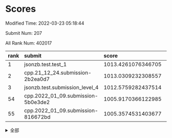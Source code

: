 # Scores

Modified Time: 2022-03-23 05:18:44

Submit Num: 207

All Rank Num: 402017

| rank |               submit               |       score        |       sigma        | pk_num |
| :--- | :--------------------------------- | :----------------- | :----------------- | :----- |
| 1    | jsonzb.test.test_1                 | 1013.4261076346705 | 0.8007918757745366 | 7762   |
| 2    | cpp.21_12_24.submission-2b2ea0d7   | 1013.0309232308557 | 0.7837081697548676 | 7772   |
| 3    | jsonzb.test.submission_level_4     | 1012.5759282437514 | 0.8181172103983311 | 7772   |
| 54   | cpp.2022_01_09.submission-5b0e3de2 | 1005.9170366122985 | 0.7134471295993211 | 7769   |
| 55   | cpp.2022_01_09.submission-816672bd | 1005.3574531403677 | 0.7299110914117891 | 7767   |


<details>
<summary>全部</summary>

| rank |                 submit                 |       score        |       sigma        | pk_num |
| :--- | :------------------------------------- | :----------------- | :----------------- | :----- |
| 1    | jsonzb.test.test_1                     | 1013.4261076346705 | 0.8007918757745366 | 7762   |
| 2    | cpp.21_12_24.submission-2b2ea0d7       | 1013.0309232308557 | 0.7837081697548676 | 7772   |
| 3    | jsonzb.test.submission_level_4         | 1012.5759282437514 | 0.8181172103983311 | 7772   |
| 4    | gobigger.level_3.submission_level_3_15 | 1012.0525140771676 | 0.7928505564764355 | 7768   |
| 5    | gobigger.level_3.submission_level_3_30 | 1011.6097163696161 | 0.7535161074586417 | 7770   |
| 6    | gobigger.level_3.submission_level_3_43 | 1011.5137399800894 | 0.777727275213323  | 7772   |
| 7    | gobigger.level_3.submission_level_3_40 | 1011.4583571817401 | 0.8003286959159942 | 7771   |
| 8    | gobigger.level_3.submission_level_3_33 | 1011.1556716849005 | 0.787382772153273  | 7767   |
| 9    | gobigger.level_3.submission_level_3_34 | 1011.1094259968029 | 0.7786030967301348 | 7765   |
| 10   | gobigger.level_3.submission_level_3_1  | 1011.0174683447332 | 0.7715316264242049 | 7773   |
| 11   | gobigger.level_3.submission_level_3_24 | 1010.8966486536792 | 0.7756935051371563 | 7765   |
| 12   | gobigger.level_3.submission_level_3_4  | 1010.8404552805653 | 0.7628562697474783 | 7772   |
| 13   | gobigger.level_3.submission_level_3_36 | 1010.6648755726003 | 0.7561309709440279 | 7770   |
| 14   | gobigger.level_3.submission_level_3_47 | 1010.6506837123048 | 0.7801858151881907 | 7768   |
| 15   | gobigger.level_3.submission_level_3_29 | 1010.6440001658403 | 0.7667750251709703 | 7766   |
| 16   | gobigger.level_3.submission_level_3_14 | 1010.6351425880816 | 0.7567077513929495 | 7765   |
| 17   | gobigger.level_3.submission_level_3_19 | 1010.4706325678858 | 0.7724321716614132 | 7765   |
| 18   | gobigger.level_3.submission_level_3_3  | 1010.2526422128453 | 0.7688175027354154 | 7765   |
| 19   | gobigger.level_3.submission_level_3_0  | 1010.2494627877934 | 0.7440396829394587 | 7764   |
| 20   | gobigger.level_3.submission_level_3_39 | 1010.2459832974932 | 0.773494123892771  | 7770   |
| 21   | gobigger.level_3.submission_level_3_10 | 1010.2417952540685 | 0.7532013682090792 | 7769   |
| 22   | gobigger.level_3.submission_level_3_9  | 1010.2281580704091 | 0.7879629717047195 | 7769   |
| 23   | gobigger.level_3.submission_level_3_5  | 1010.2254309614434 | 0.7653137963680958 | 7771   |
| 24   | gobigger.level_3.submission_level_3_16 | 1010.1889150996977 | 0.7745644290150702 | 7766   |
| 25   | gobigger.level_3.submission_level_3_11 | 1010.1140730013221 | 0.7663438851907867 | 7762   |
| 26   | gobigger.level_3.submission_level_3_27 | 1010.0536928579055 | 0.7378526972112279 | 7766   |
| 27   | gobigger.level_3.submission_level_3_25 | 1009.9867449335414 | 0.7488430600610788 | 7770   |
| 28   | gobigger.level_3.submission_level_3_49 | 1009.9841282913554 | 0.7424052936902047 | 7768   |
| 29   | gobigger.level_3.submission_level_3_38 | 1009.9093914797938 | 0.746426162435134  | 7770   |
| 30   | gobigger.level_3.submission_level_3_48 | 1009.890668162997  | 0.750917377227528  | 7767   |
| 31   | gobigger.level_3.submission_level_3_46 | 1009.8369160561858 | 0.751875317947602  | 7775   |
| 32   | gobigger.level_3.submission_level_3_37 | 1009.7771578942873 | 0.7609104116292221 | 7774   |
| 33   | gobigger.level_3.submission_level_3_44 | 1009.7741991884972 | 0.7856589482658385 | 7772   |
| 34   | gobigger.level_3.submission_level_3_17 | 1009.6952502973671 | 0.7520338736744768 | 7768   |
| 35   | gobigger.level_3.submission_level_3_26 | 1009.6807627946994 | 0.7632008119760695 | 7766   |
| 36   | gobigger.level_3.submission_level_3_45 | 1009.6671024123312 | 0.7649967500657937 | 7770   |
| 37   | gobigger.level_3.submission_level_3_23 | 1009.660566237224  | 0.7461040047651837 | 7769   |
| 38   | gobigger.level_3.submission_level_3_18 | 1009.6455521711799 | 0.7649591051145317 | 7767   |
| 39   | gobigger.level_3.submission_level_3_32 | 1009.5499285155975 | 0.7566428900372619 | 7764   |
| 40   | gobigger.level_3.submission_level_3_41 | 1009.5424169311314 | 0.7571811717208856 | 7767   |
| 41   | gobigger.level_3.submission_level_3_20 | 1009.5144322072875 | 0.7476038003890115 | 7764   |
| 42   | gobigger.level_3.submission_level_3_2  | 1009.5131651625279 | 0.7716993875094813 | 7769   |
| 43   | gobigger.level_3.submission_level_3_42 | 1009.5032606755477 | 0.7568677705636281 | 7768   |
| 44   | gobigger.level_3.submission_level_3_22 | 1009.5007697922503 | 0.753287779918692  | 7763   |
| 45   | gobigger.level_3.submission_level_3_28 | 1009.2813507183598 | 0.747752780814263  | 7768   |
| 46   | gobigger.level_3.submission_level_3_6  | 1009.0985575047467 | 0.7579221349166425 | 7769   |
| 47   | gobigger.level_3.submission_level_3_7  | 1008.9237216267551 | 0.7478630170486765 | 7770   |
| 48   | gobigger.level_3.submission_level_3_8  | 1008.8662364075631 | 0.7507856426784013 | 7770   |
| 49   | gobigger.level_3.submission_level_3_31 | 1008.8002119277436 | 0.7360375347299805 | 7771   |
| 50   | gobigger.level_3.submission_level_3_21 | 1008.6589357139746 | 0.7433851346009404 | 7767   |
| 51   | gobigger.level_3.submission_level_3_13 | 1008.5795255497462 | 0.7383569724108361 | 7767   |
| 52   | gobigger.level_3.submission_level_3_35 | 1008.5046519093671 | 0.7335546915804827 | 7768   |
| 53   | gobigger.level_3.submission_level_3_12 | 1008.477660715086  | 0.7427243381330035 | 7771   |
| 54   | cpp.2022_01_09.submission-5b0e3de2     | 1005.9170366122985 | 0.7134471295993211 | 7769   |
| 55   | cpp.2022_01_09.submission-816672bd     | 1005.3574531403677 | 0.7299110914117891 | 7767   |
| 56   | gobigger.level_1.submission_level_1_42 | 1004.9832916360664 | 0.7164839999368159 | 7767   |
| 57   | gobigger.level_1.submission_level_1_44 | 1004.8559579752964 | 0.7354803199213851 | 7771   |
| 58   | gobigger.level_1.submission_level_1_12 | 1004.5100069643619 | 0.7373792479892703 | 7764   |
| 59   | gobigger.level_1.submission_level_1_29 | 1004.3300508374339 | 0.7161975143436459 | 7767   |
| 60   | gobigger.level_1.submission_level_1_35 | 1004.2854688306463 | 0.7261281351806268 | 7770   |
| 61   | gobigger.level_1.submission_level_1_33 | 1004.1280220936363 | 0.7087441465735695 | 7772   |
| 62   | gobigger.level_1.submission_level_1_15 | 1004.0861594938032 | 0.7202190132531838 | 7767   |
| 63   | gobigger.level_1.submission_level_1_43 | 1004.036482306182  | 0.7188315028777125 | 7768   |
| 64   | gobigger.level_1.submission_level_1_1  | 1003.9218208912831 | 0.7201733272661446 | 7765   |
| 65   | gobigger.level_1.submission_level_1_20 | 1003.9175865375973 | 0.7118142335982669 | 7766   |
| 66   | gobigger.level_1.submission_level_1_30 | 1003.7115206698254 | 0.7176125690398556 | 7769   |
| 67   | gobigger.level_1.submission_level_1_26 | 1003.698842649421  | 0.7243261511046363 | 7769   |
| 68   | gobigger.level_1.submission_level_1_2  | 1003.695788252453  | 0.7096621140788545 | 7769   |
| 69   | gobigger.level_1.submission_level_1_8  | 1003.5334067606763 | 0.7093784959235869 | 7764   |
| 70   | gobigger.level_1.submission_level_1_18 | 1003.4601049118834 | 0.7123055457165389 | 7771   |
| 71   | gobigger.level_1.submission_level_1_25 | 1003.4447304306063 | 0.7272145503056238 | 7771   |
| 72   | gobigger.level_1.submission_level_1_7  | 1003.4390460913996 | 0.708700213763902  | 7764   |
| 73   | gobigger.level_1.submission_level_1_9  | 1003.4313798707574 | 0.7029936029170728 | 7771   |
| 74   | gobigger.level_1.submission_level_1_21 | 1003.3975332303496 | 0.7172796314326746 | 7768   |
| 75   | gobigger.level_1.submission_level_1_5  | 1003.3904942310451 | 0.7271427608448697 | 7773   |
| 76   | gobigger.level_1.submission_level_1_32 | 1003.3091661803475 | 0.7146415455147592 | 7767   |
| 77   | gobigger.level_1.submission_level_1_23 | 1003.2227281309491 | 0.7183942638829676 | 7769   |
| 78   | gobigger.level_1.submission_level_1_27 | 1003.1826864568316 | 0.7180546862175045 | 7774   |
| 79   | gobigger.level_1.submission_level_1_40 | 1003.1818427784956 | 0.7149200038988925 | 7766   |
| 80   | gobigger.level_1.submission_level_1_48 | 1003.1634546932146 | 0.7151662784339381 | 7769   |
| 81   | gobigger.level_1.submission_level_1_16 | 1003.0088554852641 | 0.7198296935818908 | 7769   |
| 82   | gobigger.level_1.submission_level_1_13 | 1002.9421096425885 | 0.7173552222169559 | 7771   |
| 83   | gobigger.level_1.submission_level_1_38 | 1002.90444248434   | 0.7263333058415191 | 7769   |
| 84   | gobigger.level_1.submission_level_1_24 | 1002.8541804274417 | 0.7081997616019259 | 7765   |
| 85   | gobigger.level_1.submission_level_1_22 | 1002.8201448014034 | 0.7107633491704509 | 7771   |
| 86   | gobigger.level_1.submission_level_1_28 | 1002.7962787558578 | 0.7153626353759698 | 7762   |
| 87   | gobigger.level_1.submission_level_1_39 | 1002.7783225771905 | 0.6993715147793108 | 7770   |
| 88   | gobigger.level_1.submission_level_1_46 | 1002.7434102959725 | 0.7157899401463443 | 7769   |
| 89   | gobigger.level_1.submission_level_1_19 | 1002.7252643530061 | 0.7151314938893362 | 7773   |
| 90   | gobigger.level_1.submission_level_1_36 | 1002.7128491177414 | 0.7145438384678721 | 7767   |
| 91   | gobigger.level_1.submission_level_1_3  | 1002.6792610740523 | 0.713944354684925  | 7772   |
| 92   | gobigger.level_1.submission_level_1_37 | 1002.6775344196969 | 0.7197521762674914 | 7773   |
| 93   | gobigger.level_1.submission_level_1_47 | 1002.6315078908558 | 0.721770732926667  | 7771   |
| 94   | gobigger.level_1.submission_level_1_17 | 1002.6281927894108 | 0.7144893461830202 | 7768   |
| 95   | gobigger.level_1.submission_level_1_0  | 1002.6273120810539 | 0.7139519808313184 | 7766   |
| 96   | gobigger.level_1.submission_level_1_34 | 1002.6202779130039 | 0.7151207193906343 | 7767   |
| 97   | gobigger.level_1.submission_level_1_14 | 1002.5467798524891 | 0.7095933309226496 | 7768   |
| 98   | gobigger.level_1.submission_level_1_6  | 1002.5062167969767 | 0.7048302852236268 | 7769   |
| 99   | gobigger.level_1.submission_level_1_49 | 1002.4889387666486 | 0.7064751528581247 | 7774   |
| 100  | gobigger.level_1.submission_level_1_45 | 1002.4824079986271 | 0.7009516958685013 | 7767   |
| 101  | gobigger.level_1.submission_level_1_41 | 1002.4684996892872 | 0.7062326526164896 | 7764   |
| 102  | gobigger.level_1.submission_level_1_10 | 1002.3545776916976 | 0.7119847613535403 | 7768   |
| 103  | gobigger.level_1.submission_level_1_4  | 1002.0777877211152 | 0.7102499356355831 | 7772   |
| 104  | gobigger.level_1.submission_level_1_11 | 1002.0115685704853 | 0.7049266876614902 | 7770   |
| 105  | gobigger.level_1.submission_level_1_31 | 1001.6275036233017 | 0.7129342624044241 | 7763   |
| 106  | gobigger.random.submission_random_15   | 997.2268914429067  | 0.7231225113052221 | 7769   |
| 107  | gobigger.random.submission_random_47   | 997.1571769164299  | 0.6980576734035063 | 7768   |
| 108  | gobigger.random.submission_random_2    | 997.0231452206239  | 0.712764328832819  | 7771   |
| 109  | gobigger.random.submission_random_41   | 996.9655760822386  | 0.7134480116513354 | 7767   |
| 110  | gobigger.random.submission_random_31   | 996.904029362      | 0.7051872055530631 | 7763   |
| 111  | gobigger.random.submission_random_5    | 996.7970040253699  | 0.7221860017744446 | 7772   |
| 112  | gobigger.random.submission_random_10   | 996.7667199795418  | 0.7185300722480962 | 7768   |
| 113  | gobigger.random.submission_random_28   | 996.7448032283556  | 0.7165281891660747 | 7775   |
| 114  | gobigger.random.submission_random_21   | 996.69091706091    | 0.7114351106461734 | 7769   |
| 115  | gobigger.random.submission_random_45   | 996.6866045462872  | 0.7045003436917598 | 7767   |
| 116  | gobigger.random.submission_random_32   | 996.6800159542519  | 0.7036507907469732 | 7765   |
| 117  | gobigger.random.submission_random_4    | 996.5752565242648  | 0.7149752576162388 | 7771   |
| 118  | gobigger.random.submission_random_22   | 996.5175899212975  | 0.7049345320466183 | 7764   |
| 119  | gobigger.random.submission_random_44   | 996.5016134832773  | 0.7104793347801691 | 7771   |
| 120  | gobigger.random.submission_random_43   | 996.4919023700057  | 0.6996902794336926 | 7759   |
| 121  | gobigger.random.submission_random_29   | 996.474562920688   | 0.7035100137008857 | 7771   |
| 122  | gobigger.random.submission_random_1    | 996.4456131715583  | 0.6894971889135172 | 7772   |
| 123  | gobigger.random.submission_random_3    | 996.406775445981   | 0.7081430733938006 | 7767   |
| 124  | gobigger.random.submission_random_27   | 996.3967169081255  | 0.7272705217662516 | 7766   |
| 125  | gobigger.random.submission_random_40   | 996.3774926554416  | 0.7102850206953237 | 7768   |
| 126  | gobigger.random.submission_random_19   | 996.3169989882701  | 0.7091204638281088 | 7769   |
| 127  | gobigger.random.submission_random_48   | 996.2808678310037  | 0.7310760838601655 | 7765   |
| 128  | gobigger.random.submission_random_6    | 996.2436785515915  | 0.721811253258398  | 7770   |
| 129  | gobigger.random.submission_random_20   | 996.2224583370497  | 0.7110047728738305 | 7774   |
| 130  | gobigger.random.submission_random_11   | 996.2180148538482  | 0.7243398094595029 | 7773   |
| 131  | gobigger.random.submission_random_0    | 996.2170271855639  | 0.7162140113768758 | 7770   |
| 132  | gobigger.random.submission_random_39   | 996.0848891198608  | 0.7064872080095882 | 7767   |
| 133  | gobigger.random.submission_random_26   | 996.0765471876937  | 0.7102195650515755 | 7768   |
| 134  | gobigger.random.submission_random_42   | 996.0622855270283  | 0.7093908408897454 | 7773   |
| 135  | gobigger.random.submission_random_13   | 996.0564177504544  | 0.7216644397297243 | 7770   |
| 136  | gobigger.random.submission_random_7    | 996.0229065542879  | 0.711191357385904  | 7771   |
| 137  | gobigger.random.submission_random_17   | 996.0205483428273  | 0.7112424914049712 | 7771   |
| 138  | gobigger.random.submission_random_18   | 995.9245573804002  | 0.7100492022028394 | 7767   |
| 139  | gobigger.random.submission_random_38   | 995.8540641001428  | 0.7054205125331752 | 7772   |
| 140  | gobigger.random.submission_random_14   | 995.8354792354572  | 0.7158449691442533 | 7767   |
| 141  | gobigger.random.submission_random_12   | 995.7564840862849  | 0.7300803002391619 | 7767   |
| 142  | gobigger.random.submission_random_23   | 995.7370416615529  | 0.7008232958796368 | 7772   |
| 143  | gobigger.random.submission_random_49   | 995.6805430645443  | 0.700443196811034  | 7771   |
| 144  | gobigger.random.submission_random_24   | 995.6373406754435  | 0.7236243763915278 | 7767   |
| 145  | gobigger.random.submission_random_25   | 995.6184675527705  | 0.7050173101621167 | 7757   |
| 146  | gobigger.random.submission_random_33   | 995.5769680166721  | 0.7057001024030796 | 7767   |
| 147  | gobigger.random.submission_random_35   | 995.5092095438014  | 0.7185675879451187 | 7767   |
| 148  | gobigger.random.submission_random_8    | 995.4468941096688  | 0.7218391521304821 | 7766   |
| 149  | gobigger.random.submission_random_37   | 995.3853919437136  | 0.7088523533597857 | 7770   |
| 150  | gobigger.random.submission_random_9    | 995.2493988052379  | 0.7055365420854008 | 7768   |
| 151  | gobigger.random.submission_random_36   | 995.1680727648859  | 0.7062225468874597 | 7768   |
| 152  | gobigger.random.submission_random_16   | 995.1567336305694  | 0.7244906169480967 | 7769   |
| 153  | gobigger.random.submission_random_34   | 995.0302899692857  | 0.7260765697012875 | 7768   |
| 154  | gobigger.random.submission_random_46   | 994.7687347584365  | 0.72222403533128   | 7768   |
| 155  | gobigger.random.submission_random_30   | 994.6329535727494  | 0.734971800994431  | 7773   |
| 156  | gobigger.level_2.submission_level_2_7  | 994.3775096863266  | 0.7269185312157885 | 7762   |
| 157  | gobigger.level_2.submission_level_2_2  | 994.0941692014414  | 0.7271058644158892 | 7765   |
| 158  | gobigger.level_2.submission_level_2_35 | 993.9432458192566  | 0.7256643723556078 | 7772   |
| 159  | gobigger.level_2.submission_level_2_44 | 993.7480899900493  | 0.7272624088215378 | 7766   |
| 160  | gobigger.level_2.submission_level_2_0  | 993.5694114338286  | 0.7227103025422201 | 7767   |
| 161  | gobigger.level_2.submission_level_2_13 | 993.4085845402809  | 0.7248260087897789 | 7771   |
| 162  | gobigger.level_2.submission_level_2_23 | 993.383727039381   | 0.7268729996038539 | 7763   |
| 163  | gobigger.level_2.submission_level_2_12 | 993.2345008131754  | 0.7289614994702798 | 7776   |
| 164  | gobigger.level_2.submission_level_2_19 | 993.2320110921041  | 0.7339467994090709 | 7766   |
| 165  | gobigger.level_2.submission_level_2_3  | 992.8374381651921  | 0.7368368101622608 | 7769   |
| 166  | gobigger.level_2.submission_level_2_41 | 992.7882115082227  | 0.7485805524104072 | 7768   |
| 167  | gobigger.level_2.submission_level_2_37 | 992.575280371568   | 0.7303973319842872 | 7772   |
| 168  | gobigger.level_2.submission_level_2_16 | 992.4421873561328  | 0.7429430035492283 | 7770   |
| 169  | gobigger.level_2.submission_level_2_47 | 992.4282505775946  | 0.7347462693050151 | 7768   |
| 170  | gobigger.level_2.submission_level_2_26 | 992.4070846040278  | 0.7456478228666347 | 7770   |
| 171  | gobigger.level_2.submission_level_2_10 | 992.2990500404502  | 0.7320222826242168 | 7765   |
| 172  | gobigger.level_2.submission_level_2_36 | 992.2593452178892  | 0.7589107233748679 | 7770   |
| 173  | gobigger.level_2.submission_level_2_15 | 992.2165096104457  | 0.7439046434668488 | 7769   |
| 174  | gobigger.level_2.submission_level_2_33 | 992.1796772380104  | 0.7477951617814559 | 7767   |
| 175  | gobigger.level_2.submission_level_2_20 | 992.0755573950215  | 0.7388309757276272 | 7768   |
| 176  | gobigger.level_2.submission_level_2_21 | 992.0509722272806  | 0.7384451432304407 | 7770   |
| 177  | gobigger.level_2.submission_level_2_4  | 992.0211334024367  | 0.7469776289514533 | 7769   |
| 178  | gobigger.level_2.submission_level_2_9  | 992.0142599540418  | 0.7296901492037244 | 7768   |
| 179  | gobigger.level_2.submission_level_2_49 | 991.9635572867189  | 0.747690647427813  | 7766   |
| 180  | gobigger.level_2.submission_level_2_11 | 991.9547769807165  | 0.7617849365590696 | 7766   |
| 181  | gobigger.level_2.submission_level_2_32 | 991.8224556142183  | 0.7516015679572561 | 7768   |
| 182  | gobigger.level_2.submission_level_2_30 | 991.8163637856903  | 0.7259946317176783 | 7770   |
| 183  | gobigger.level_2.submission_level_2_17 | 991.7518627072747  | 0.7504853576578479 | 7770   |
| 184  | gobigger.level_2.submission_level_2_18 | 991.7215860143185  | 0.7578428744495179 | 7772   |
| 185  | gobigger.level_2.submission_level_2_45 | 991.7184976993004  | 0.7536050723088685 | 7765   |
| 186  | gobigger.level_2.submission_level_2_1  | 991.6987918334825  | 0.7478533310400708 | 7767   |
| 187  | gobigger.level_2.submission_level_2_22 | 991.637690605284   | 0.7446185792661774 | 7773   |
| 188  | gobigger.level_2.submission_level_2_38 | 991.5824033570476  | 0.7355084300435673 | 7772   |
| 189  | gobigger.level_2.submission_level_2_24 | 991.5521930557803  | 0.7580633107038163 | 7770   |
| 190  | gobigger.level_2.submission_level_2_25 | 991.500938272287   | 0.7353118086024273 | 7768   |
| 191  | gobigger.level_2.submission_level_2_29 | 991.4720495356072  | 0.7670462066810869 | 7765   |
| 192  | gobigger.level_2.submission_level_2_39 | 991.470397131193   | 0.7493456790627521 | 7770   |
| 193  | gobigger.level_2.submission_level_2_14 | 991.4690738029198  | 0.7645333840550921 | 7767   |
| 194  | gobigger.level_2.submission_level_2_48 | 991.4473965326719  | 0.7262330852086797 | 7768   |
| 195  | gobigger.level_2.submission_level_2_34 | 991.3291973181014  | 0.7373698872595751 | 7767   |
| 196  | gobigger.level_2.submission_level_2_42 | 991.2898264087213  | 0.7504943926430792 | 7767   |
| 197  | gobigger.level_2.submission_level_2_46 | 991.2005667880026  | 0.7598517289334864 | 7767   |
| 198  | gobigger.level_2.submission_level_2_40 | 991.1312523642229  | 0.7667863241877345 | 7771   |
| 199  | gobigger.level_2.submission_level_2_27 | 991.0813605785979  | 0.7580034817930117 | 7766   |
| 200  | gobigger.level_2.submission_level_2_5  | 991.0214864717962  | 0.7412217669168679 | 7774   |
| 201  | gobigger.level_2.submission_level_2_31 | 990.9854460894426  | 0.7530221552753296 | 7771   |
| 202  | gobigger.level_2.submission_level_2_28 | 990.7657625726905  | 0.7808158738979771 | 7772   |
| 203  | gobigger.level_2.submission_level_2_8  | 990.6379920834662  | 0.7722734600603748 | 7770   |
| 204  | gobigger.level_2.submission_level_2_6  | 990.2524502226381  | 0.760002787423833  | 7763   |
| 205  | gobigger.level_2.submission_level_2_43 | 990.1353553119843  | 0.767349804996844  | 7768   |
| 206  | gobigger.none.submission_none_0        | 979.1515916280199  | 1.2196802766096484 | 7768   |
| 207  | gobigger.none.submission_none_1        | 975.7878403948229  | 1.479057987711105  | 7769   |

</details>